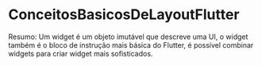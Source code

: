 # ConceitosBasicosDeLayoutFlutter
Resumo:
Um widget é um objeto imutável que descreve uma UI, o widget também é o bloco de instrução mais básica do Flutter, é possível combinar widgets para criar widget mais sofisticados.
